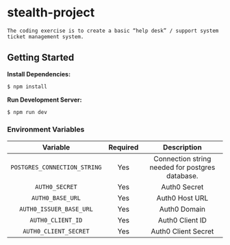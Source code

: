 # stealth-project

```
The coding exercise is to create a basic “help desk” / support system ticket management system.
```

## Getting Started

**Install Dependencies:**

```sh
$ npm install
```

**Run Development Server:**

```sh
$ npm run dev
```

### Environment Variables

|Variable|Required|Description|
|:-:|:-:|:-:|
|`POSTGRES_CONNECTION_STRING`|Yes|Connection string needed for postgres database.|
|`AUTH0_SECRET`|Yes|Auth0 Secret|
|`AUTH0_BASE_URL`|Yes|Auth0 Host URL|
|`AUTH0_ISSUER_BASE_URL`|Yes|Auth0 Domain|
|`AUTH0_CLIENT_ID`|Yes|Auth0 Client ID|
|`AUTH0_CLIENT_SECRET`|Yes|Auth0 Client Secret|
